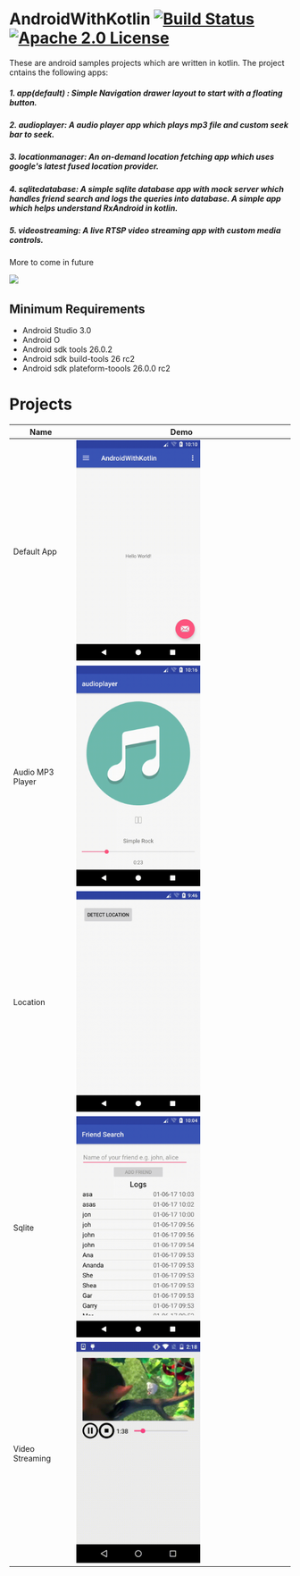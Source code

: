 # AndroidWithKotlin [![Build Status](https://travis-ci.org/Talentica/AndroidWithKotlin.svg?branch=master)](https://travis-ci.org/Talentica/AndroidWithKotlin) [![Apache 2.0 License](https://img.shields.io/badge/license-Apache%202.0-blue.svg?style=flat)](http://www.apache.org/licenses/LICENSE-2.0.html)

These are android samples projects which are written in kotlin.
The project cntains the following apps:

##### 1. app(default) : Simple Navigation drawer layout to start with a floating button. 
##### 2. audioplayer: A audio player app which plays mp3 file and custom seek bar to seek.  
##### 3. locationmanager: An on-demand location fetching app which uses google's latest fused location provider.
##### 4. sqlitedatabase: A simple sqlite database app with mock server which handles friend search and logs the queries into database. A simple app which helps understand RxAndroid in kotlin.
##### 5. videostreaming: A live RTSP video streaming app with custom media controls.
 
More to come in future

<img src="http://i.imgur.com/HzmmBvZ.jpg" />&nbsp;


## Minimum Requirements

 * Android Studio 3.0
 * Android O
 * Android sdk tools 26.0.2
 * Android sdk build-tools 26 rc2
 * Android sdk plateform-toools 26.0.0 rc2
 

Projects
===================================================================
Name | Demo                                                         
--- | ---                                                          
Default App | <img src="/gifs/navbar.gif" width="59%">
Audio MP3 Player | <img src="/gifs/audioplayer.gif" width="59%">
Location | <img src="/gifs/location.gif" width="59%">
Sqlite | <img src="/gifs/database.gif" width="59%">
Video Streaming | <img src="/gifs/videostreaming.gif" width="59%">

